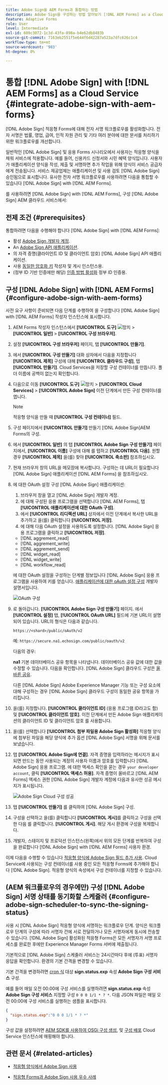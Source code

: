```yaml
---
title: Adobe Sign을 AEM Forms과 통합하는 방법
description: Adobe Sign을 구성하는 방법 알아보기 [!DNL AEM Forms] as a Cloud Service?
feature: Adaptive Forms
role: User
level: Intermediate
exl-id: 609c3072-1c3d-43fa-898a-b4e62db8483b
source-git-commit: 7163eb2551f5e644f6d42287a523a7dfc626c1c4
workflow-type: tm+mt
source-wordcount: '983'
ht-degree: 0%

---
```


# 통합 [!DNL Adobe Sign] with [!DNL AEM Forms] as a Cloud Service  {#integrate-adobe-sign-with-aem-forms}

[!DNL Adobe Sign] 적응형 Forms에 대해 전자 서명 워크플로우를 활성화합니다. 전자 서명은 법률, 영업, 급여, 인적 자원 관리 및 기타 여러 분야에 대한 문서를 처리하기 위한 워크플로우를 개선합니다.

일반적인 [!DNL Adobe Sign] 및 응용 Forms 시나리오에서 사용자는 적응형 양식을 채워 서비스에 적용합니다. 예를 들어, 신용카드 신청서와 시민 혜택 양식입니다. 사용자가 애플리케이션 양식을 작성, 제출 및 서명하면 추가 작업을 위해 양식이 서비스 공급자에게 전송됩니다. 서비스 제공업체는 애플리케이션 및 사용 검토 [!DNL Adobe Sign] 승인됨으로 표시합니다. 유사한 전자 서명 워크플로우를 사용하려면 다음을 통합할 수 있습니다 [!DNL Adobe Sign] with [!DNL AEM Forms].

를 사용하려면 [!DNL Adobe Sign] with [!DNL AEM Forms], 구성 [!DNL Adobe Sign] AEM 클라우드 서비스에서:

## 전제 조건 {#prerequisites}

통합하려면 다음을 수행해야 합니다 [!DNL Adobe Sign] with [!DNL AEM Forms]:

* 활성 [Adobe Sign 개발자 계정](https://acrobat.adobe.com/us/en/sign/developer-form.html).
* An [Adobe Sign API 애플리케이션](https://www.adobe.io/apis/documentcloud/sign/docs.html#!adobedocs/adobe-sign/master/gstarted/create_app.md).
* 의 자격 증명(클라이언트 ID 및 클라이언트 암호) [!DNL Adobe Sign] API 애플리케이션.
* 사용 [동일한 암호화 키](https://experienceleague.adobe.com/docs/experience-manager-65/administering/security/security-checklist.html?lang=en#make-sure-you-properly-replicate-encryption-keys-when-needed) 작성자 및 게시 인스턴스용.
* (정부 ID 기반 인증에만 해당) [인증 방법 활성화](https://helpx.adobe.com/sign/using/adobesign-authentication-government-id.html#AuditReport) 정부 ID 인증용.

## 구성 [!DNL Adobe Sign] with [!DNL AEM Forms] {#configure-adobe-sign-with-aem-forms}

사전 요구 사항이 준비되면 다음 단계를 수행하여 을 구성합니다 [!DNL Adobe Sign] with [!DNL AEM Forms] 작성자 인스턴스에 표시합니다.

1. AEM Forms 작성자 인스턴스에서 **[!UICONTROL 도구]** ![망치](assets/hammer.png) > **[!UICONTROL 일반]** > **[!UICONTROL 구성 브라우저]**.
1. 설정 **[!UICONTROL 구성 브라우저]** 페이지, 탭 **[!UICONTROL 만들기]**.
1. 에서 **[!UICONTROL 구성 만들기]** 대화 상자에서 다음을 지정합니다 **[!UICONTROL 제목]** 구성에 대해 **[!UICONTROL 클라우드 구성]**, 탭 **[!UICONTROL 만들기]**. Cloud Services을 저장할 구성 컨테이너를 만듭니다. 폴더 이름에 공백이 없는지 확인합니다.
1. 다음으로 이동 **[!UICONTROL 도구]** ![망치](assets/hammer.png) > **[!UICONTROL Cloud Services]** > **[!UICONTROL Adobe Sign]** 이전 단계에서 만든 구성 컨테이너를 엽니다.

   >[!NOTE]
   >
   >적응형 양식을 만들 때 **[!UICONTROL 구성 컨테이너]** 필드.

1. 구성 페이지에서 **[!UICONTROL 만들기]** 만들기 [!DNL Adobe Sign]AEM Forms의 구성.
1. 에서 **[!UICONTROL 일반]** 의 탭 **[!UICONTROL Adobe Sign 구성 만들기]** 페이지에서, **[!UICONTROL 이름]** 구성에 대해 를 탭하고 **[!UICONTROL 다음]**. 원할 경우 **[!UICONTROL 제목]** 을(를) 찾아 **[!UICONTROL 축소판]** 참조하십시오.

1. 현재 브라우저 창의 URL을 메모장에 복사합니다. 구성하는 데 URL이 필요합니다 [!DNL Adobe Sign] 애플리케이션 [!DNL AEM Forms] 을 참조하십시오.

1. 에 대한 OAuth 설정 구성 [!DNL Adobe Sign] 애플리케이션:

   1. 브라우저 창을 열고 [!DNL Adobe Sign] 개발자 계정.
   1. 에 대해 구성된 응용 프로그램을 선택합니다 [!DNL AEM Forms], 탭 **[!UICONTROL 애플리케이션에 대한 OAuth 구성]**.
   1. 에서 **[!UICONTROL 리디렉션 URL]** 상자에서 이전 단계에서 복사한 URL을 추가하고 을(를) 클릭합니다 **[!UICONTROL 저장]**.
   1. 에 대해 다음 OAuth 설정을 사용하도록 설정합니다. [!DNL Adobe Sign] 응용 프로그램을 클릭하고 **[!UICONTROL 저장]**.
   * [!DNL aggrement_read]
   * [!DNL aggrement_write]
   * [!DNL aggrement_send]
   * [!DNL widget_read]
   * [!DNL widget_write]
   * [!DNL workflow_read]

   에 대한 OAuth 설정을 구성하는 단계별 정보입니다 [!DNL Adobe Sign] 응용 프로그램을 사용하여 키를 얻습니다. [애플리케이션에 대한 oAuth 설정 구성](https://www.adobe.io/apis/documentcloud/sign/docs.html#!adobedocs/adobe-sign/master/gstarted/configure_oauth.md) 개발자 설명서입니다.

   ![OAuth 구성](assets/oauthconfig_new.png)

1. 로 돌아갑니다. **[!UICONTROL Adobe Sign 구성 만들기]** 페이지. 에서 **[!UICONTROL 설정]** 탭, **[!UICONTROL OAuth URL]** 필드에 기본 URL이 설명되어 있습니다. URL의 형식은 다음과 같습니다.

   `https://<shard>/public/oAuth/v2`

   예:
   `https://secure.na1.echosign.com/public/oauth/v2`

   다음의 경우:

   **na1** 기본 데이터베이스 공유 항목을 나타냅니다. 데이터베이스 공유 값에 대한 값을 수정할 수 있습니다. 다음을 확인합니다. [!DNL Adobe Sign] 클라우드 구성은 [올바른 공유](https://helpx.adobe.com/sign/using/identify-account-shard.html).

   다른 [!DNL Adobe Sign] Adobe Experience Manager 기능 또는 구성 요소에 대해 구성하는 경우 [!DNL Adobe Sign] 클라우드 구성이 동일한 공유 항목을 가리킵니다.

1. 을(를) 지정합니다. **[!UICONTROL 클라이언트 ID]** (응용 프로그램 ID라고도 함) 및 **[!UICONTROL 클라이언트 암호]**. 이전 단계에서 만든 Adobe Sign 애플리케이션의 클라이언트 ID 및 클라이언트 암호 를 사용합니다.

1. 을(를) 선택합니다 **[!UICONTROL 첨부 파일용 Adobe Sign 활성화]** 적응형 양식에 첨부된 파일을 해당 양식에 추가 옵션 [!DNL Adobe Sign] 서명을 위해 문서를 보냈습니다.

1. 탭 **[!UICONTROL Adobe Sign에 연결]**. 자격 증명을 입력하라는 메시지가 표시되면 만드는 동안 사용되는 계정의 사용자 이름과 암호를 입력합니다 [!DNL Adobe Sign] 응용 프로그램. 에 대한 액세스 확인을 묻는 경우 `your developer account`, 클릭 **[!UICONTROL 액세스 허용]**. 자격 증명이 올바르고 [!DNL AEM Forms] 액세스 권한 [!DNL Adobe Sign] 개발자 계정에 다음과 유사한 성공 메시지가 표시됩니다.

   ![Adobe Sign Cloud 구성 성공](assets/adobe-sign-cloud-configuration-success.png)

1. 탭 **[!UICONTROL 만들기]** 를 클릭하여 [!DNL Adobe Sign] 구성.

1. 구성을 선택하고 을(를) 클릭합니다 **[!UICONTROL 게시]**&#x200B;를 클릭하고 구성을 선택한 다음 를 클릭합니다. **[!UICONTROL 게시]**. 해당 게시 환경에 구성을 복제합니다.

1. 개발자, 스테이지 및 프로덕션 인스턴스(왼쪽)에서 위의 모든 단계를 반복하여 구성을 완료합니다 [!DNL Adobe Sign] with [!DNL AEM Forms] 사용자 환경.

이제 다음을 수행할 수 있습니다 [적응형 양식에 Adobe Sign 필드 추가 사용](working-with-adobe-sign.md). Cloud Service에 사용되는 구성 컨테이너를 사용 중인 모든 적응형 Forms에 추가해야 합니다 [!DNL Adobe Sign]. 적응형 양식의 속성에서 구성 컨테이너를 지정할 수 있습니다.

## (AEM 워크플로우의 경우에만) 구성 [!DNL Adobe Sign] 서명 상태를 동기화할 스케줄러 {#configure-adobe-sign-scheduler-to-sync-the-signing-status}

사용 시 [!DNL Adobe Sign] 적응형 양식에 서명하는 워크플로우 단계. 양식은 워크플로우 단계의 구성에 따라 서명자 간에 서로 전달하거나 모든 서명자에게 동시에 전송할 수 있습니다. [!DNL Adobe Sign] 활성화된 적응형 Forms은 모든 서명자가 서명 프로세스를 완료한 후에만 Experience Manager Forms 서버에 제출됩니다.

기본적으로 [!DNL Adobe Sign] 스케줄러 서비스는 24시간마다 후에 (투표) 서명자 응답을 확인합니다. 환경의 기본 간격을 변경할 수 있습니다.

기본 간격을 변경하려면 [cron 식](https://en.wikipedia.org/wiki/Cron#CRON_expression) 대상 **sign.status.exp** 속성 **Adobe Sign 구성 서비스** 구성.

예를 들어 매일 오전 00:00에 구성 서비스를 실행하려면 **sign.status.exp** 속성 **Adobe Sign 구성 서비스** 지정할 구성 `0 0 0 1/1 * ? *`. 다음 JSON 파일은 매일 오전 00:00에 구성 서비스를 실행하는 샘플을 표시합니다.

```json
{
  "sign.status.exp":"0 0 0 1/1 * ? *"
}
```

구성 값을 설정하려면 [AEM SDK를 사용하여 OSGi 구성 생성](https://experienceleague.adobe.com/docs/experience-manager-cloud-service/implementing/deploying/configuring-osgi.html?lang=en#generating-osgi-configurations-using-the-aem-sdk-quickstart), 및 [구성 배포](https://experienceleague.adobe.com/docs/experience-manager-cloud-service/implementing/using-cloud-manager/deploy-code.html?lang=en#deployment-process) Cloud Service 인스턴스에 매핑해야 합니다.

<!-- , perform the following steps:

1. Log in to [!DNL AEM Forms] Server with admin credentials and navigate to **[!UICONTROL Tools]** &gt;**[!UICONTROL Operations]** &gt; **[!UICONTROL Web Console]**.

   You can also open the following URL in a browser window:
   `https://server/system/console/configMgr`

1. Locate and open the **[!UICONTROL Adobe Sign Configuration Service]** option. Specify a [cron expression](https://en.wikipedia.org/wiki/Cron#CRON_expression) in the **Status Update Scheduler Expression** field and click **Save**. For example, to run the configuration service daily at 00:00 am, specify `0 0 0 1/1 * ? *` in the **Status Update Scheduler Expression** field.

Default interval to sync status of [!DNL Adobe Sign] is now changed. -->

## 관련 문서 {#related-articles}

* [적응형 양식에서 Adobe Sign 사용](working-with-adobe-sign.md)

* [적응형 Forms과 Adobe Sign 사용 우수 사례](https://medium.com/adobetech/using-adobe-sign-to-e-sign-an-adaptive-form-heres-the-best-way-to-do-it-dc3e15f9b684)
